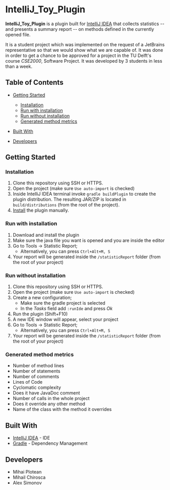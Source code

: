 # IntelliJ_Toy_Plugin

**IntelliJ_Toy_Plugin** is a plugin built for [IntelliJ IDEA](https://www.jetbrains.com/idea/) that collects statistics -- and presents a summary report -- on methods defined in the currently opened file.

It is a student project which was implemented on the request of a JetBrains representative so that we would show what we are capable of. It was done in order to get a chance to be approved for a project in the TU Delft's course *CSE2000*, Software Project. It was developed by 3 students in less than a week.

## Table of Contents

- [Getting Started](#getting-started)
  - [Installation](#installation)
  - [Run with installation](#run-with-installation)
  - [Run without installation](#run-without-installation)
  - [Generated method metrics](#generated-method-metrics)

- [Built With](#built-with)

- [Developers](#developers)


## Getting Started

### Installation

1) Clone this repository using SSH or HTTPS.
2) Open the project (make sure `Use auto-import` is checked)
3) Inside IntelliJ IDEA terminal invoke `gradle buildPlugin` to create the plugin distribution.
The resulting JAR/ZIP is located in `build/distributions` (from the root of the project).
4) [Install](https://www.jetbrains.com/help/idea/managing-plugins.html#installing-plugins-from-disk) the plugin manually.


### Run with installation

1) Download and install the plugin
2) Make sure the java file you want is opened and you are inside the editor
3) Go to Tools -> Statistic Report;
    - Alternatively, you can press `Ctrl+Alt+M, S`
4) Your report will be generated inside the `/statisticReport` folder (from the root of your project)

### Run without installation

1) Clone this repository using SSH or HTTPS.
2) Open the project (make sure `Use auto-import` is checked)
3) Create a new configuration;
    - Make sure the gradle project is selected
    - In the *Tasks* field add `:runIde` and press *Ok*
4) Run the plugin (Shift+F10)
5) A new IDE window will appear, select your project
6) Go to Tools -> Statistic Report;
    - Alternatively, you can press `Ctrl+Alt+M, S`
7) Your report will be generated inside the `/statisticReport` folder (from the root of your project)


### Generated method metrics

  - Number of method lines
  - Number of statements
  - Number of comments
  - Lines of Code
  - Cyclomatic complexity
  - Does it have JavaDoc comment
  - Number of calls in the whole project
  - Does it override any other method
  - Name of the class with the method it overrides


## Built With
- [IntelliJ IDEA](https://www.jetbrains.com/idea/) - IDE
- [Gradle](http://gradle.org) - Dependency Management


## Developers

* Mihai Plotean
* Mihail Chirosca
* Alex Simonov
